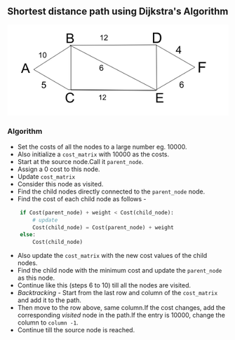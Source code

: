 ## Shortest distance path using Dijkstra's Algorithm

![one](../images/one.png)

### Algorithm

* Set the costs of all the nodes to a large number eg. 10000.
* Also initialize a `cost_matrix` with 10000 as the costs.
* Start at the source node.Call it `parent_node`.
* Assign a 0 cost to this node.
* Update `cost_matrix`
* Consider this node as visited.
* Find the child nodes directly connected to the `parent_node` node.
* Find the cost of each child node as follows -

```py
	if Cost(parent_node) + weight < Cost(child_node):
		# update 
		Cost(child_node) = Cost(parent_node) + weight
	else:
		Cost(child_node)
```

* Also update the `cost_matrix` with the new cost values of the child nodes.
* Find the child node with the minimum cost and update the `parent_node` as this node.
* Continue like this (steps 6 to 10) till all the nodes are visited.
* *Backtracking* - Start from the last row and column of the `cost_matrix` and add it to the path. 
* Then move to the row above, same column.If the cost changes, add the corresponding *visited* node 
in the path.If the entry is 10000, change the column to `column -1`.
* Continue till the source node is reached.

